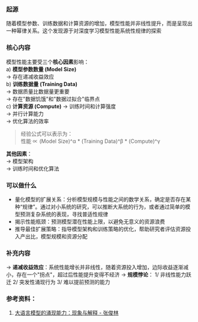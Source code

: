 ### 起源
随着模型参数、训练数据和计算资源的增加，模型性能并非线性提升，而是呈现出一种幂律关系。这个发现源于对深度学习模型性能系统性规律的探索

### 核心内容
模型性能主要受三个**核心因素**影响：  
a) **模型参数数量 (Model Size)**  
→ 存在递减收益效应  
b) **训练数据量 (Training Data)**   
→ 数据质量比数据量更重要  
→ 存在"数据饥饿"和"数据过拟合"临界点   
c) **计算资源 (Compute)**
→ 训练时间和计算强度  
→ 并行计算能力  
→ 优化算法的效率  

> 经验公式可以表示为：  
> 性能 ∝ (Model Size)^α * (Training Data)^β * (Compute)^γ

**其他因素**：  
→ 模型架构  
→ 训练时间和优化算法  

### 可以做什么
- 量化模型的扩展关系：分析模型规模与性能之间的数学关系，确定是否存在某种“规律”。通过对小系统的研究，可以推断大系统的行为，或者通过简单的模型预测复杂系统的表现，寻找普适性规律
- 揭示性能瓶颈：预测模型潜在性能上限，以避免无意义的资源浪费
- 推导最佳扩展策略：指导模型架构和训练策略的优化，帮助研究者评估资源投入产出比，模型规模和资源分配

### 补充内容
→ **递减收益效应**：系统性能增长并非线性，随着资源投入增加，边际收益逐渐减小，存在一个"拐点"，超过后性能提升变得不经济
→ **规模悖论**： 1/ 非线性能力跃迁 2/ 突发性涌现行为 3/ 难以提前预测的能力

### 参考资料：
1. [大语言模型的涌现能力：现象与解释 - 张俊林](https://zhuanlan.zhihu.com/p/621438653)
